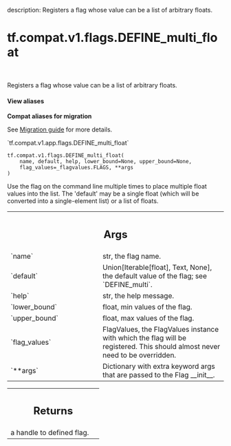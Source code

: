 description: Registers a flag whose value can be a list of arbitrary floats.

<div itemscope itemtype="http://developers.google.com/ReferenceObject">
<meta itemprop="name" content="tf.compat.v1.flags.DEFINE_multi_float" />
<meta itemprop="path" content="Stable" />
</div>

# tf.compat.v1.flags.DEFINE_multi_float

<!-- Insert buttons and diff -->

<table class="tfo-notebook-buttons tfo-api nocontent" align="left">

</table>



Registers a flag whose value can be a list of arbitrary floats.

<section class="expandable">
  <h4 class="showalways">View aliases</h4>
  <p>
<b>Compat aliases for migration</b>
<p>See
<a href="https://www.tensorflow.org/guide/migrate">Migration guide</a> for
more details.</p>
<p>`tf.compat.v1.app.flags.DEFINE_multi_float`</p>
</p>
</section>

<pre class="devsite-click-to-copy prettyprint lang-py tfo-signature-link">
<code>tf.compat.v1.flags.DEFINE_multi_float(
    name, default, help, lower_bound=None, upper_bound=None,
    flag_values=_flagvalues.FLAGS, **args
)
</code></pre>



<!-- Placeholder for "Used in" -->

Use the flag on the command line multiple times to place multiple
float values into the list.  The 'default' may be a single float
(which will be converted into a single-element list) or a list of
floats.

<!-- Tabular view -->
 <table class="responsive fixed orange">
<colgroup><col width="214px"><col></colgroup>
<tr><th colspan="2"><h2 class="add-link">Args</h2></th></tr>

<tr>
<td>
`name`
</td>
<td>
str, the flag name.
</td>
</tr><tr>
<td>
`default`
</td>
<td>
Union[Iterable[float], Text, None], the default value of the flag;
see `DEFINE_multi`.
</td>
</tr><tr>
<td>
`help`
</td>
<td>
str, the help message.
</td>
</tr><tr>
<td>
`lower_bound`
</td>
<td>
float, min values of the flag.
</td>
</tr><tr>
<td>
`upper_bound`
</td>
<td>
float, max values of the flag.
</td>
</tr><tr>
<td>
`flag_values`
</td>
<td>
FlagValues, the FlagValues instance with which the flag will be
registered. This should almost never need to be overridden.
</td>
</tr><tr>
<td>
`**args`
</td>
<td>
Dictionary with extra keyword args that are passed to the Flag
__init__.
</td>
</tr>
</table>



<!-- Tabular view -->
 <table class="responsive fixed orange">
<colgroup><col width="214px"><col></colgroup>
<tr><th colspan="2"><h2 class="add-link">Returns</h2></th></tr>
<tr class="alt">
<td colspan="2">
a handle to defined flag.
</td>
</tr>

</table>

